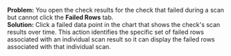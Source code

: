 **Problem:** You open the check results for the check that failed during a scan but cannot click the **Failed Rows** tab. <br />
**Solution:** Click a failed data point in the chart that shows the check's scan results over time. This action identifies the specific set of failed rows associated with an individual scan result so it can display the failed rows associated with that individual scan. 